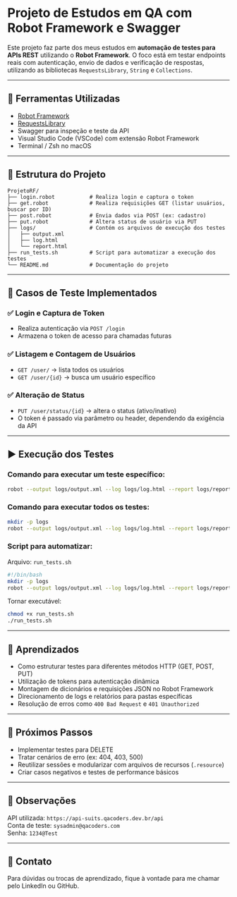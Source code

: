 # Projeto de Estudos em QA com Robot Framework e Swagger

Este projeto faz parte dos meus estudos em **automação de testes para APIs REST** utilizando o **Robot Framework**. O foco está em testar endpoints reais com autenticação, envio de dados e verificação de respostas, utilizando as bibliotecas `RequestsLibrary`, `String` e `Collections`.

---

## 🔧 Ferramentas Utilizadas

- [Robot Framework](https://robotframework.org/)
- [RequestsLibrary](https://marketsquare.github.io/robotframework-requests/)
- Swagger para inspeção e teste da API
- Visual Studio Code (VSCode) com extensão Robot Framework
- Terminal / Zsh no macOS

---

## 📁 Estrutura do Projeto

```
ProjetoRF/
├── login.robot           # Realiza login e captura o token
├── get.robot             # Realiza requisições GET (listar usuários, buscar por ID)
├── post.robot            # Envia dados via POST (ex: cadastro)
├── put.robot             # Altera status de usuário via PUT
├── logs/                 # Contém os arquivos de execução dos testes
│   ├── output.xml
│   ├── log.html
│   └── report.html
├── run_tests.sh          # Script para automatizar a execução dos testes
└── README.md             # Documentação do projeto
```

---

## 🧪 Casos de Teste Implementados

### ✅ Login e Captura de Token

- Realiza autenticação via `POST /login`
- Armazena o token de acesso para chamadas futuras

### ✅ Listagem e Contagem de Usuários

- `GET /user/` → lista todos os usuários
- `GET /user/{id}` → busca um usuário específico

### ✅ Alteração de Status

- `PUT /user/status/{id}` → altera o status (ativo/inativo)
- O token é passado via parâmetro ou header, dependendo da exigência da API

---

## ▶️ Execução dos Testes

### Comando para executar um teste específico:

```bash
robot --output logs/output.xml --log logs/log.html --report logs/report.html login.robot
```

### Comando para executar todos os testes:

```bash
mkdir -p logs
robot --output logs/output.xml --log logs/log.html --report logs/report.html *.robot
```

### Script para automatizar:

Arquivo: `run_tests.sh`

```bash
#!/bin/bash
mkdir -p logs
robot --output logs/output.xml --log logs/log.html --report logs/report.html *.robot
```

Tornar executável:
```bash
chmod +x run_tests.sh
./run_tests.sh
```

---

## 📌 Aprendizados

- Como estruturar testes para diferentes métodos HTTP (GET, POST, PUT)
- Utilização de tokens para autenticação dinâmica
- Montagem de dicionários e requisições JSON no Robot Framework
- Direcionamento de logs e relatórios para pastas específicas
- Resolução de erros como `400 Bad Request` e `401 Unauthorized`

---

## 🧠 Próximos Passos

- Implementar testes para DELETE
- Tratar cenários de erro (ex: 404, 403, 500)
- Reutilizar sessões e modularizar com arquivos de recursos (`.resource`)
- Criar casos negativos e testes de performance básicos

---

## 📎 Observações

API utilizada: `https://api-suits.qacoders.dev.br/api`  
Conta de teste: `sysadmin@qacoders.com`  
Senha: `1234@Test`

---

## 💬 Contato

Para dúvidas ou trocas de aprendizado, fique à vontade para me chamar pelo LinkedIn ou GitHub.
